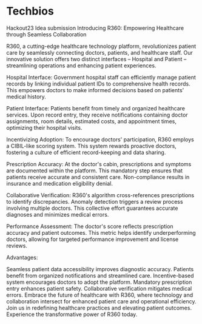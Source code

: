 # Techbios
Hackout23 Idea submission
Introducing R360: Empowering Healthcare through Seamless Collaboration

R360, a cutting-edge healthcare technology platform, revolutionizes patient care by seamlessly connecting doctors, patients, and healthcare staff. Our innovative solution offers two distinct interfaces – Hospital and Patient – streamlining operations and enhancing patient experiences.

Hospital Interface: Government hospital staff can efficiently manage patient records by linking individual patient IDs to comprehensive health records. This empowers doctors to make informed decisions based on patients' medical history.

Patient Interface: Patients benefit from timely and organized healthcare services. Upon record entry, they receive notifications containing doctor assignments, room details, estimated costs, and appointment times, optimizing their hospital visits.

Incentivizing Adoption: To encourage doctors' participation, R360 employs a CIBIL-like scoring system. This system rewards proactive doctors, fostering a culture of efficient record-keeping and data sharing.

Prescription Accuracy: At the doctor's cabin, prescriptions and symptoms are documented within the platform. This mandatory step ensures that patients receive accurate and consistent care. Non-compliance results in insurance and medication eligibility denial.

Collaborative Verification: R360's algorithm cross-references prescriptions to identify discrepancies. Anomaly detection triggers a review process involving multiple doctors. This collective effort guarantees accurate diagnoses and minimizes medical errors.

Performance Assessment: The doctor's score reflects prescription accuracy and patient outcomes. This metric helps identify underperforming doctors, allowing for targeted performance improvement and license reviews.

Advantages:

Seamless patient data accessibility improves diagnostic accuracy.
Patients benefit from organized notifications and streamlined care.
Incentive-based system encourages doctors to adopt the platform.
Mandatory prescription entry enhances patient safety.
Collaborative verification mitigates medical errors.
Embrace the future of healthcare with R360, where technology and collaboration intersect for enhanced patient care and operational efficiency. Join us in redefining healthcare practices and elevating patient outcomes. Experience the transformative power of R360 today.
